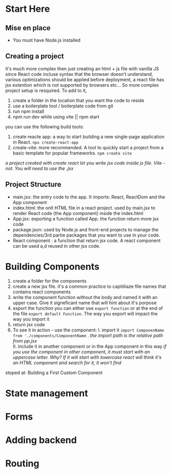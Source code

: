 # Start Here

## Mise en place
+ You must have Node.js installed

## Creating a project
it's much more complex then just creating an html + js file with vanilla JS since React code incluse syntax  that the browser doesn't understand, various optimizations should be applied before deployment, a react file has jsx extention which is not supported by browsers etc... So more complex project setup is resquired. To add to it, 

1. create a folder in the location that you want the code to reside
2. use a boilerplate tool / boilerplate code from git
3. run npm install
4. npm run dev while using vite || npm start

you can use the following build tools:
1. create reacte app: a way to start building a new single-page application in React.
`npx create-react-app`
2. create-vite: more recommended. A tool to quickly start a project from a basic template for popular frameworks.
`npm create vite`

*a project created with create react let you write jsx code inside js file. Vite - not. You will need to use the .jsx*

## Project Structure
+ main.jsx: the entry code to the app. It imports: React, ReactDom and the App component
+ index.html: the onlt HTML file in a react project. used by main.jsx to render React code (the App component) inside the index.html
+ App.jsx: exporting a function called App. the function return more jsx code
+ package.json: used by Node.js and front-end projects to manage the dependencies/3rd partie packages that you want to use in your code.
+ React component : a function that return jsx code. A react component can be used a,d reused in other jsx code.


# Building Components
1. create a folder for the components
2. create a new jsx file. it's a common practice to capitiliaze file names that contains react components
3. write the component function without the body and named it with an upper case. Give it signeficant name that will hint about it's porpose
4. export the function you can either use `export function` or at the end of the file `export default Function`. The way you export will impact the way you import it 
5. return jsx code
6. To see it in action - use the component: 
I. import it `import ComponenName from './components/ComponentName` . *the import path is the relative path from pp.jsx*\
II.  include it in another component or in the App component in this way <Component />
*if you use the component in other component, it must start with an uppercase letter. Why? If it will start with lowercase react will think it's an HTML component and search for it, it won't find*


stoped at: Building a First Custom Component

# State management




# Forms



# Adding backend



# Routing


